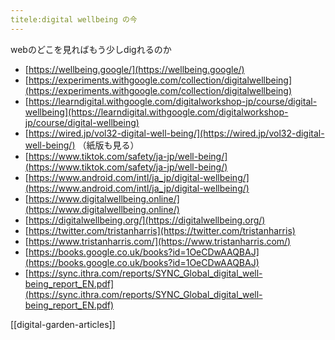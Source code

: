 ```yaml
---
titele:digital wellbeing の今
---
```


webのどこを見ればもう少しdigれるのか

- [https://wellbeing.google/](https://wellbeing.google/)
- [https://experiments.withgoogle.com/collection/digitalwellbeing](https://experiments.withgoogle.com/collection/digitalwellbeing)
- [https://learndigital.withgoogle.com/digitalworkshop-jp/course/digital-wellbeing](https://learndigital.withgoogle.com/digitalworkshop-jp/course/digital-wellbeing)
- [https://wired.jp/vol32-digital-well-being/](https://wired.jp/vol32-digital-well-being/) （紙版も見る）
- [https://www.tiktok.com/safety/ja-jp/well-being/](https://www.tiktok.com/safety/ja-jp/well-being/)
- [https://www.android.com/intl/ja_jp/digital-wellbeing/](https://www.android.com/intl/ja_jp/digital-wellbeing/)
- [https://www.digitalwellbeing.online/](https://www.digitalwellbeing.online/)
- [https://digitalwellbeing.org/](https://digitalwellbeing.org/)
- [https://twitter.com/tristanharris](https://twitter.com/tristanharris)
- [https://www.tristanharris.com/](https://www.tristanharris.com/)
- [https://books.google.co.uk/books?id=1OeCDwAAQBAJ](https://books.google.co.uk/books?id=1OeCDwAAQBAJ)
- [https://sync.ithra.com/reports/SYNC_Global_digital_well-being_report_EN.pdf](https://sync.ithra.com/reports/SYNC_Global_digital_well-being_report_EN.pdf)


[[digital-garden-articles]]